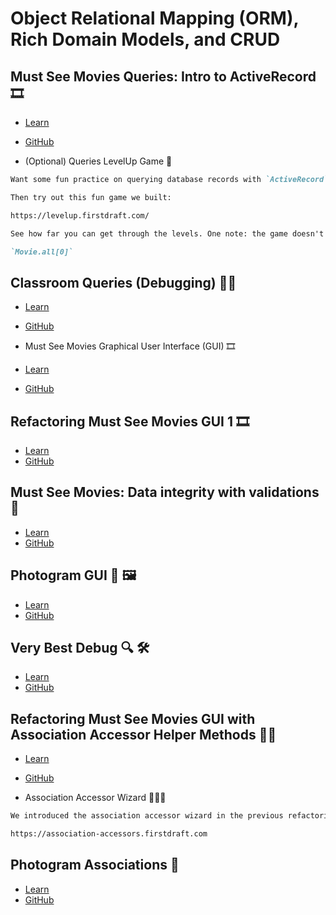 # Object Relational Mapping (ORM), Rich Domain Models, and CRUD

## Must See Movies Queries: Intro to ActiveRecord 🎞️
- [Learn](https://learn.firstdraft.com/lessons/126)
- [GitHub](https://github.com/appdev-lessons/msm-queries)

- (Optional) Queries LevelUp Game 👾
```md
Want some fun practice on querying database records with `ActiveRecord`?

Then try out this fun game we built:

https://levelup.firstdraft.com/

See how far you can get through the levels. One note: the game doesn't allow you to `.at(0)` on an `ActiveRecord::Relation`; instead you will need to use the method: `[0]`

`Movie.all[0]`
```

## Classroom Queries (Debugging) 🧑‍🏫
- [Learn](https://learn.firstdraft.com/lessons/128)
- [GitHub](https://github.com/appdev-lessons/classroom-queries-debug)

- Must See Movies Graphical User Interface (GUI) 🎞️
- [Learn](https://learn.firstdraft.com/lessons/129)
- [GitHub](https://github.com/appdev-lessons/msm-gui)

## Refactoring Must See Movies GUI 1 🎞️
- [Learn](https://learn.firstdraft.com/lessons/151-refactoring-msm-gui-1)
- [GitHub](https://github.com/appdev-lessons/refactoring-msm-gui-1)

## Must See Movies: Data integrity with validations 🧐
- [Learn](https://learn.firstdraft.com/lessons/152-data-integrity-with-validations)
- [GitHub](https://github.com/appdev-lessons/data-integrity-with-validations)

## Photogram GUI 📸 🖼️
- [Learn](https://learn.firstdraft.com/lessons/153-photogram-gui)
- [GitHub](https://github.com/appdev-lessons/photogram-gui)

## Very Best Debug 🔍 🛠️
- [Learn](https://learn.firstdraft.com/lessons/155-very-best-debug)
- [GitHub](https://github.com/appdev-lessons/very-best-debug)

## Refactoring Must See Movies GUI with Association Accessor Helper Methods 🔄🎥
- [Learn](https://learn.firstdraft.com/lessons/156-refactoring-msm-gui-2)
- [GitHub](https://github.com/appdev-lessons/refactoring-msm-gui-2)

- Association Accessor Wizard 🧙‍♂️🔮
```md
We introduced the association accessor wizard in the previous refactoring project. [See the last six minutes beginning at 23:30 of this walkthrough video](https://share.descript.com/view/wy5mgzsL2WX) for a refresher on that tool, and keep this link handy to help you build your associations:

https://association-accessors.firstdraft.com
```

## Photogram Associations 📸
- [Learn](https://learn.firstdraft.com/lessons/157-photogram-associations)
- [GitHub](https://github.com/appdev-lessons/photogram-associations)
